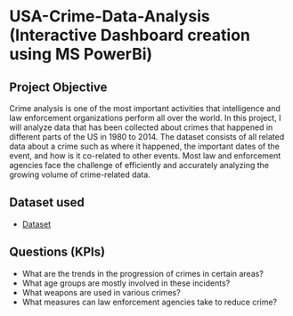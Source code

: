 # USA-Crime-Data-Analysis (Interactive Dashboard creation using MS PowerBi)
## Project Objective
Crime analysis is one of the most important activities that intelligence and law enforcement organizations perform all over the world. In this project, I will analyze data that has been collected about crimes that happened in different parts of the US in 1980 to 2014. The dataset consists of all related data about a crime such as where it happened, the important dates of the event, and how is it co-related to other events. Most law and enforcement agencies face the challenge of efficiently and accurately analyzing the growing volume of crime-related data. 
## Dataset used
- <a href="https://github.com/Chamara1998/Power_Bi-Dash_Boards/blob/main/Project%203%20-%20US%20Crime%20Dataset%20(Orginal).xlsb">Dataset</a>

## Questions (KPIs)
- What are the trends in the progression of crimes in certain areas? 
- What age groups are mostly involved in these incidents? 
- What weapons are used in various crimes? 
- What measures can law enforcement agencies take to reduce crime? 


